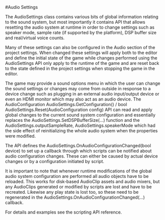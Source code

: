 #Audio Settings

The AudioSettings class contains various bits of global information relating to the sound system, but most importantly it contains API that allows resetting the audio system at runtime in order to change settings such as speaker mode, sample rate (if supported by the platform), DSP buffer size and real/virtual voice counts.

Many of these settings can also be configured in the Audio section of the project settings. When changed these settings will apply both to the editor and define the initial state of the game while changes performed using the AudioSettings API only apply to the runtime of the game and are reset back to the state defined in the project settings when stopping the game in the editor.

The game may provide a sound options menu in which the user can change the sound settings or changes may come from outside in response to a device change such as plugging in an external audio input/output device or even an HDMI monitor which may also act as an audio device. The AudioConfiguration AudioSettings.GetConfiguration() / bool AudioSettings.Reset(AudioConfiguration config) API can read and apply global changes to the current sound system configuration and essentially replaces the AudioSettings.SetDSPBufferSize(...) function and the AudioSettings.outputSampleRate, AudioSettings.speakerMode which had the side effect of reinitializing the whole audio system when the properties were modified.

The API defines the AudioSettings.OnAudioConfigurationChanged(bool device) to set up a callback through which scripts can be notified about audio configuration changes. These can either be caused by actual device changes or by a configuration initiated by script.

It is important to note that whenever runtime modifications of the global audio system configuration are performed all audio objects have to be reloaded. This works for disk-based AudioClip assets and audio mixers, but any AudioClips generated or modified by scripts are lost and have to be recreated. Likewise any play state is lost too, so these need to be regenerated in the AudioSettings.OnAudioConfigurationChanged(...) callback.

For details and examples see the scripting API reference.
